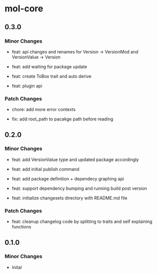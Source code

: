 # mol-core

## 0.3.0

### Minor Changes

- feat: api changes and renames for Version -> VersionMod and VersionValue -> Version

- feat: add waiting for package update

- feat: create ToBox trait and auto derive

- feat: plugin api

### Patch Changes

- chore: add more error contexts

- fix: add root_path to pacakge path before reading

## 0.2.0

### Minor Changes

- feat: add VersionValue type and updated package accordingly

- feat: add initial publish command

- feat: add package definition + dependecy graphing api

- feat: support dependency bumping and running build post version

- feat: initialize changesets directory with README.md file

### Patch Changes

- feat: cleanup changelog code by splitting to traits and self explaining functions

## 0.1.0

### Minor Changes

- Inital
